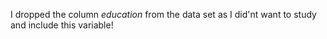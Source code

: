 I dropped the column *education* from the data set as I did'nt want to study and include this variable!